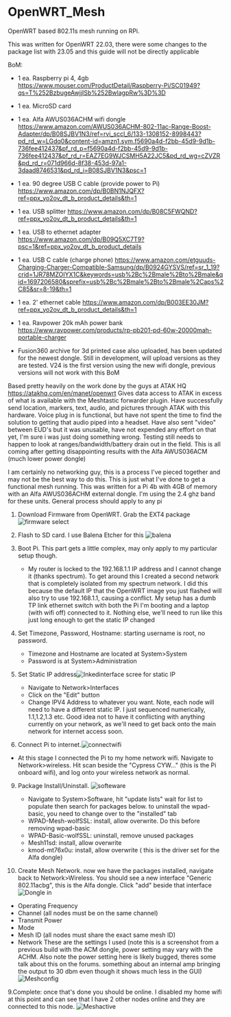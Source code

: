 # OpenWRT_Mesh
OpenWRT based 802.11s mesh running on RPi. 

This was written for OpenWRT 22.03, there were some changes to the package list with 23.05 and this guide will not be directly applicable 

BoM:
 - 1 ea. Raspberry pi 4, 4gb  https://www.mouser.com/ProductDetail/Raspberry-Pi/SC01949?qs=T%252BzbugeAwjjISb%252BwlagpRw%3D%3D
 - 1 ea. MicroSD card
 - 1 ea. Alfa AWUS036ACHM wifi dongle https://www.amazon.com/AWUS036ACHM-802-11ac-Range-Boost-Adapter/dp/B08SJBV1N3/ref=rvi_sccl_6/133-1308152-8998443?pd_rd_w=LGdq0&content-id=amzn1.sym.f5690a4d-f2bb-45d9-9d1b-736fee412437&pf_rd_p=f5690a4d-f2bb-45d9-9d1b-736fee412437&pf_rd_r=EAZ7EG9WJCSMH5A22JC5&pd_rd_wg=cZVZR&pd_rd_r=071d966d-8f38-453d-97a1-3daad8746531&pd_rd_i=B08SJBV1N3&psc=1
 - 1 ea. 90 degree USB C cable (provide power to Pi) https://www.amazon.com/dp/B0BN1NJQFX?ref=ppx_yo2ov_dt_b_product_details&th=1
 - 1 ea. USB splitter https://www.amazon.com/dp/B08C5FWQND?ref=ppx_yo2ov_dt_b_product_details&th=1
 - 1 ea. USB to ethernet adapter https://www.amazon.com/dp/B09Q5XC7T9?psc=1&ref=ppx_yo2ov_dt_b_product_details
 - 1 ea. USB C cable (charge phone) https://www.amazon.com/etguuds-Charging-Charger-Compatible-Samsung/dp/B0924GYSVS/ref=sr_1_19?crid=1JR78MZOIYX1C&keywords=usb%2Bc%2Bmale%2Bto%2Bmale&qid=1697206580&sprefix=usb%2Bc%2Bmale%2Bto%2Bmale%2Caps%2C85&sr=8-19&th=1
 - 1 ea. 2' ethernet cable https://www.amazon.com/dp/B003EE30JM?ref=ppx_yo2ov_dt_b_product_details&th=1
 - 1 ea. Ravpower 20k mAh power bank https://www.ravpower.com/products/rp-pb201-pd-60w-20000mah-portable-charger

 - Fusion360 archive for 3d printed case also uploaded, has been updated for the newest dongle. Still in development, will upload versions as they are tested. V24 is the first version using the new wifi dongle, previous versions will not work with this BoM

Based pretty heavily on the work done by the guys at ATAK HQ  https://atakhq.com/en/manet/openwrt
Gives data access to ATAK in excess of what is available with the Meshtastic forwarder plugin.
Have successfully send location, markers, text, audio, and pictures through ATAK with this hardware. Voice plug in is functional, but have not spent the time to find the solution to getting that audio piped into a headset. Have also sent "video" between EUD's but it was unusable, have not expended any effort on that yet, I'm sure i was just doing something wrong. Testing still needs to happen to look at ranges/bandwidth/battery drain out in the field. This is all coming after getting disappointing results with the Alfa AWUS036ACM (much lower power dongle)


I am certainly no networking guy, this is a process I've pieced together and may not be the best way to do this. This is just what I've done to get a functional mesh running. 
This was written for a Pi 4b with 4GB of memory with an Alfa AWUS036ACHM external dongle. I'm using the 2.4 ghz band for these units. General process should apply to any pi

1. Download Firmware from OpenWRT. Grab the EXT4 package ![firmware select](https://github.com/boyette2001/OpenWRT_Mesh/assets/74009174/8ed6b890-0aa1-484e-bd88-4a1bc200303e)

2. Flash to SD card. I use Balena Etcher for this ![balena](https://github.com/boyette2001/OpenWRT_Mesh/assets/74009174/e26924e1-faf0-49be-a811-da49508a7cbd)

3. Boot Pi. This part gets a little complex, may only apply to my particular setup though. 
   - My router is locked to the 192.168.1.1 IP address and I cannot change it (thanks spectrum). To get around this I created a second network that is completely isolated from my spectrum network. I did this because the default IP that the OpenWRT image you just flashed will also try to use 192.168.1.1, causing a conflict. My setup has a dumb TP link ethernet switch with both the Pi I'm booting and a laptop (with wifi off) connected to it. Nothing else, we'll need to run like this just long enough to get the static IP changed
4. Set Timezone, Password, Hostname: starting username is root, no password.
   - Timezone and Hostname are located at System>System
   - Password is at System>Administration
6. Set Static IP address![Inkedinterface scree for static IP](https://github.com/boyette2001/OpenWRT_Mesh/assets/74009174/eafa0a34-0aca-4e6a-b199-a03ff24e24fe)

   - Navigate to Network>Interfaces
   - Click on the "Edit" button
   - Change IPV4 Address to whatever you want. Note, each node will need to have a different static IP. I just sequenced numerically, 1.1,1.2,1.3 etc. Good idea not to have it conflicting with anything currently on your network, as we'll need to get back onto the main network for internet access soon.
 7. Connect Pi to internet.![connectwifi](https://github.com/boyette2001/OpenWRT_Mesh/assets/74009174/8a453488-0bdc-4e73-a976-b7784efbf745)

   - At this stage I connected the Pi to my home network wifi. Navigate to Network>wireless. Hit scan beside the "Cypress CYW..." (this is the Pi onboard wifi), and log onto your wireless network as normal. 
9. Package Install/Uninstall. ![softeware](https://github.com/boyette2001/OpenWRT_Mesh/assets/74009174/6ddfa4cf-4e35-42e4-8e61-5120f397fe44)
   - Navigate to System>Software, hit "update lists" wait for list to populate then search for packages below. to uninstall the wpad-basic, you need to change over to the "installed" tab
   - WPAD-Mesh-wolfSSL: install, allow overwrite. Do this before removing wpad-basic 
   - WPAD-Basic-wolfSSL: uninstall, remove unused packages
   - Mesh11sd: install, allow overwrite
   - kmod-mt76x0u: install, allow overwrite ( this is the driver set for the Alfa dongle)
     
10. Create Mesh Network.  now we have the packages installed, navigate back to Network>Wireless. You should see a new interface "Generic 802.11acbg", this is the Alfa dongle. Click "add" beside that interface![Dongle in](https://github.com/boyette2001/OpenWRT_Mesh/assets/74009174/4337cfec-694f-4267-9375-da31148baade)

   - Operating Frequency
   - Channel (all nodes must be on the same channel)
   - Transmit Power
   - Mode
   - Mesh ID (all nodes must share the exact same mesh ID)
   - Network
     These are the settings I used (note this is a screenshot from a previous build with the ACM dongle, power setting may vary with the ACHM. Also note the power setting here is likely bugged, theres some talk about this on the forums. something about an internal amp bringing the output to 30 dbm even though it shows much less in the GUI) ![Meshconfig](https://github.com/boyette2001/OpenWRT_Mesh/assets/74009174/fd850d73-78a4-400c-b8ab-36e446609682)

9.Complete: once that's done you should be online. I disabled my home wifi at this point and can see that I have 2 other nodes online and they are connected to this node. ![Meshactive](https://github.com/boyette2001/OpenWRT_Mesh/assets/74009174/229b6161-5f17-48c4-9968-9fbf14f73cc0)




   

